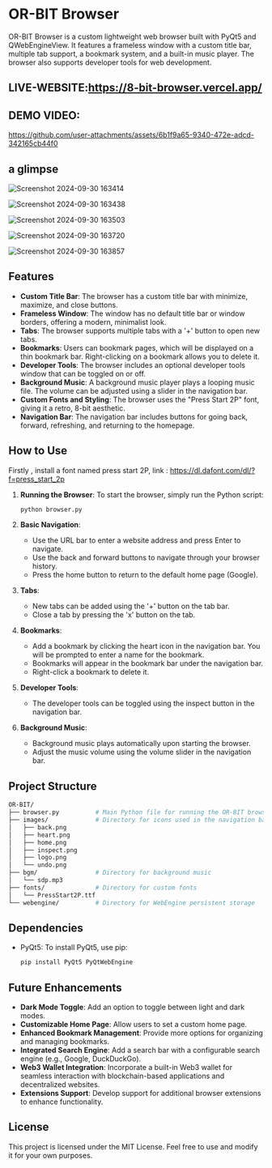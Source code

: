 
# OR-BIT Browser

OR-BIT Browser is a custom lightweight web browser built with PyQt5 and QWebEngineView. It features a frameless window with a custom title bar, multiple tab support, a bookmark system, and a built-in music player. The browser also supports developer tools for web development.

## LIVE-WEBSITE:https://8-bit-browser.vercel.app/ 

## DEMO VIDEO:

https://github.com/user-attachments/assets/6b1f9a65-9340-472e-adcd-342165cb44f0

## a glimpse 
![Screenshot 2024-09-30 163414](https://github.com/user-attachments/assets/2ebdcec2-9798-4e7d-8572-4430cc11d3d8)

![Screenshot 2024-09-30 163438](https://github.com/user-attachments/assets/672d385d-4260-45cf-bef1-3cb329b3a628)

![Screenshot 2024-09-30 163503](https://github.com/user-attachments/assets/476dedc8-0155-4957-a429-af91fbadaae8)

![Screenshot 2024-09-30 163720](https://github.com/user-attachments/assets/148224b1-c9be-47fd-89b2-83656a314d29)

![Screenshot 2024-09-30 163857](https://github.com/user-attachments/assets/f494ed18-bf2a-4034-b804-0c3c58a499ff)

## Features

- **Custom Title Bar**: The browser has a custom title bar with minimize, maximize, and close buttons.
- **Frameless Window**: The window has no default title bar or window borders, offering a modern, minimalist look.
- **Tabs**: The browser supports multiple tabs with a '+' button to open new tabs.
- **Bookmarks**: Users can bookmark pages, which will be displayed on a thin bookmark bar. Right-clicking on a bookmark allows you to delete it.
- **Developer Tools**: The browser includes an optional developer tools window that can be toggled on or off.
- **Background Music**: A background music player plays a looping music file. The volume can be adjusted using a slider in the navigation bar.
- **Custom Fonts and Styling**: The browser uses the "Press Start 2P" font, giving it a retro, 8-bit aesthetic.
- **Navigation Bar**: The navigation bar includes buttons for going back, forward, refreshing, and returning to the homepage.

## How to Use

Firstly , install a font named press start 2P, link : https://dl.dafont.com/dl/?f=press_start_2p

1. **Running the Browser**: 
   To start the browser, simply run the Python script:
   ```bash
   python browser.py
   ```

2. **Basic Navigation**:
   - Use the URL bar to enter a website address and press Enter to navigate.
   - Use the back and forward buttons to navigate through your browser history.
   - Press the home button to return to the default home page (Google).

3. **Tabs**:
   - New tabs can be added using the '+' button on the tab bar.
   - Close a tab by pressing the 'x' button on the tab.

4. **Bookmarks**:
   - Add a bookmark by clicking the heart icon in the navigation bar. You will be prompted to enter a name for the bookmark.
   - Bookmarks will appear in the bookmark bar under the navigation bar.
   - Right-click a bookmark to delete it.

5. **Developer Tools**:
   - The developer tools can be toggled using the inspect button in the navigation bar.

6. **Background Music**:
   - Background music plays automatically upon starting the browser.
   - Adjust the music volume using the volume slider in the navigation bar.

## Project Structure

```bash
OR-BIT/
├── browser.py          # Main Python file for running the OR-BIT browser
├── images/             # Directory for icons used in the navigation bar and title bar
│   ├── back.png
│   ├── heart.png
│   ├── home.png
│   ├── inspect.png
│   ├── logo.png
│   └── undo.png
├── bgm/                # Directory for background music
│   └── sdp.mp3
├── fonts/              # Directory for custom fonts
│   └── PressStart2P.ttf
└── webengine/          # Directory for WebEngine persistent storage
```

## Dependencies

- PyQt5: To install PyQt5, use pip:
  ```bash
  pip install PyQt5 PyQtWebEngine
  ```

## Future Enhancements

- **Dark Mode Toggle**: Add an option to toggle between light and dark modes.
- **Customizable Home Page**: Allow users to set a custom home page.
- **Enhanced Bookmark Management**: Provide more options for organizing and managing bookmarks.
- **Integrated Search Engine**: Add a search bar with a configurable search engine (e.g., Google, DuckDuckGo).
- **Web3 Wallet Integration**: Incorporate a built-in Web3 wallet for seamless interaction with blockchain-based applications and decentralized websites.
- **Extensions Support**: Develop support for additional browser extensions to enhance functionality.

## License

This project is licensed under the MIT License. Feel free to use and modify it for your own purposes.
